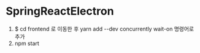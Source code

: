 # SpringReactElectron

1. $ cd frontend 로 이동한 후  yarn add --dev concurrently wait-on 명령어로 추가
2. npm start